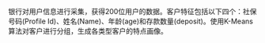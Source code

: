 银行对用户信息进行采集，获得200位用户的数据。客户特征包括以下四个：社保号码(Profile Id)、姓名(Name)、年龄(age)和存款数量(deposit)。使用K-Means算法对客户进行分组，生成各类型客户的特点画像。
